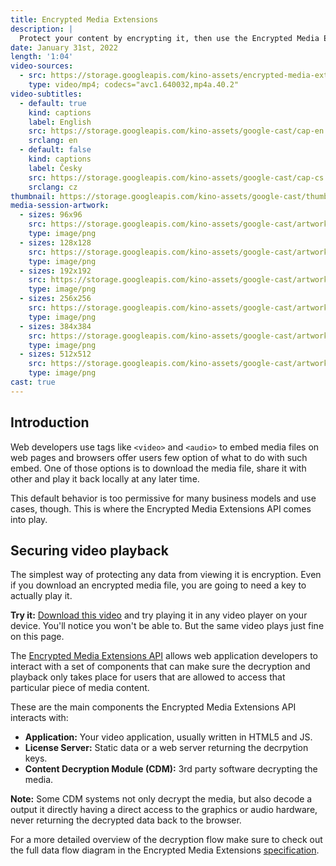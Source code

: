 ```yaml
---
title: Encrypted Media Extensions
description: |
  Protect your content by encrypting it, then use the Encrypted Media Extensions API to decrypt it securely within your application.
date: January 31st, 2022
length: '1:04'
video-sources:
  - src: https://storage.googleapis.com/kino-assets/encrypted-media-extensions/encrypted.mp4
    type: video/mp4; codecs="avc1.640032,mp4a.40.2"
video-subtitles:
  - default: true
    kind: captions
    label: English
    src: https://storage.googleapis.com/kino-assets/google-cast/cap-en.vtt
    srclang: en
  - default: false
    kind: captions
    label: Česky
    src: https://storage.googleapis.com/kino-assets/google-cast/cap-cs.vtt
    srclang: cz
thumbnail: https://storage.googleapis.com/kino-assets/google-cast/thumbnail.png
media-session-artwork:
  - sizes: 96x96
    src: https://storage.googleapis.com/kino-assets/google-cast/artwork-96x96.png
    type: image/png
  - sizes: 128x128
    src: https://storage.googleapis.com/kino-assets/google-cast/artwork-128x128.png
    type: image/png
  - sizes: 192x192
    src: https://storage.googleapis.com/kino-assets/google-cast/artwork-192x192.png
    type: image/png
  - sizes: 256x256
    src: https://storage.googleapis.com/kino-assets/google-cast/artwork-256x256.png
    type: image/png
  - sizes: 384x384
    src: https://storage.googleapis.com/kino-assets/google-cast/artwork-384x384.png
    type: image/png
  - sizes: 512x512
    src: https://storage.googleapis.com/kino-assets/google-cast/artwork-512x512.png
    type: image/png
cast: true
---
```


## Introduction

Web developers use tags like `<video>` and `<audio>` to embed media files on web pages and browsers offer users few option of what to do with such embed. One of those options is to download the media file, share it with other and play it back locally at any later time.

This default behavior is too permissive for many business models and use cases, though. This is where the Encrypted Media Extensions API comes into play.

## Securing video playback

The simplest way of protecting any data from viewing it is encryption. Even if you download an encrypted media file, you are going to need a key to actually play it.

**Try it:** [Download this video](https://storage.googleapis.com/kino-assets/encrypted-media-extensions/encrypted.mp4) and try playing it in any video player on your device. You'll notice you won't be able to. But the same video plays just fine on this page.

The [Encrypted Media Extensions API] allows web application developers to interact with a set of components that can make sure the decryption and playback only takes place for users that are allowed to access that particular piece of media content.

These are the main components the Encrypted Media Extensions API interacts with:

* **Application:** Your video application, usually written in HTML5 and JS.
* **License Server:** Static data or a web server returning the decrpytion keys.
* **Content Decryption Module (CDM):** 3rd party software decrypting the media.

**Note:** Some CDM systems not only decrypt the media, but also decode a output it directly having a direct access to the graphics or audio hardware, never returning the decrypted data back to the browser.

For a more detailed overview of the decryption flow make sure to check out the full data flow diagram in the Encrypted Media Extensions [specification].

[Encrypted Media Extensions API]: https://developer.mozilla.org/en-US/docs/Web/API/Encrypted_Media_Extensions_API
[specification]: https://www.w3.org/TR/encrypted-media/#introduction
